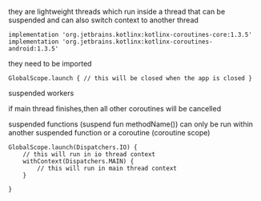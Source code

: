 they are lightweight threads which run inside a thread that can be suspended and can also switch context to another thread

```
implementation 'org.jetbrains.kotlinx:kotlinx-coroutines-core:1.3.5'
implementation 'org.jetbrains.kotlinx:kotlinx-coroutines-android:1.3.5'
```

they need to be imported 

```
GlobalScope.launch { // this will be closed when the app is closed }
```

suspended workers

if main thread finishes,then all other coroutines will be cancelled

suspended functions (suspend fun methodName())
can only be run within another suspended function or a coroutine (coroutine scope)

```
GlobalScope.launch(Dispatchers.IO) {
    // this will run in io thread context
    withContext(Dispatchers.MAIN) {
        // this will run in main thread context
    }

}
```